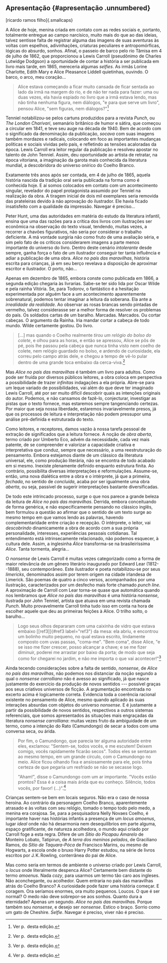 ## Apresentação {#apresentação .unnumbered}


[ricardo ramos filho]{.smallcaps}

A Alice de hoje, menina criada em contato com as redes sociais e,
portanto, totalmente entregue ao campo narcísico, muito mais do que ao
das ideias, talvez sentisse falta de registrar alguma das imagens de
suas aventuras às voltas com espelhos, adivinhações, criaturas
peculiares e antropomórficas, lógicas do absurdo, sonhos. Afinal, o
passeio de barco pelo rio Tâmisa em 4 de julho de 1862, que proporcionou
a Lewis Carroll (pseudônimo de Charles Lutwidge Dodgson) a oportunidade
de contar a história a ser publicada em livro mais tarde, em 1865,
mereceria algumas *selfies*. As irmãs Lorine Charlotte, Edith Mary e
Alice Pleasance Liddell quietinhas, ouvindo. O barco, o arco, meu
coração...

> Alice estava começando a ficar muito cansada de ficar sentada ao lado
> da irmã na margem do rio, e de não ter nada para fazer: uma ou duas
> vezes, ela havia espiado no livro que a irmã estava lendo, mas não
> tinha nenhuma figura, nem diálogos, "e para que serve um livro",
> pensou Alice, "sem figuras, nem diálogos?"[^1]

Tenniel notabilizou-se pelos cartuns produzidos para a revista *Punch*,
ou *The London Charivari*, semanário britânico de humor e sátira, que
começou a circular em 1841, e teve seu auge na década de 1940. Bem de
acordo com o significado da denominação da publicação, *socava* com suas
imagens também mordazes e radicais, colocando em foco as importantes
mudanças políticas e sociais vividas pelo país, e refletindo as tensões
acaloradas da época. Lewis Carroll era leitor regular da publicação e
resolveu apostar no talento de John Tenniel. Assim, deu oportunidade ao
artista de retratar, na época vitoriana, a imaginação da garota mais
conhecida da literatura mundial, a descobridora do universo onírico do
Coelho Branco.

Exatamente três anos após ser contada, em 4 de julho de 1865, aquela
história nascida da tradição oral seria publicada na forma como é
conhecida hoje. E aí somos colocados em contato com um acontecimento
singular, revelador do papel protagonista assumido por Tenniel na
realização da obra. A tiragem inicial de dois mil exemplares seria
removida das prateleiras devido à não aprovação do ilustrador. Ele havia
ficado insatisfeito com a qualidade da impressão. Navegar é preciso...

Peter Hunt, uma das autoridades em matéria do estudo da literatura
infantil, ensina que uma das razões para a crítica dos livros com
ilustrações ser econômica na observação do texto visual, tendendo,
muitas vezes, a recorrer a chavões figurativos, não seria por considerar
o trabalho deficiente. A má vontade surgiria não como fruto de uma
avaliação séria, e sim pelo fato de os críticos considerarem imagens a
parte menos importante do universo do livro. Dentro deste cenário
*intolerante* desde sempre, ganha força o fato de um ilustrador
conseguir ter tanta influência e adiar a publicação de uma obra. *Alice
no país das maravilhas*, história escrita para crianças, já em seu berço
revelava a disposição de aproximar escritor e ilustrador. O porto,
não...

Apenas em dezembro de 1865, embora conste como publicada em 1866, a
segunda edição chegaria às livrarias. Sabe-se ter sido lida por Oscar
Wilde e pela rainha Vitória. Se, para Todorov, o fantástico é a
hesitação experimentada por alguém face a um acontecimento aparentemente
sobrenatural, podemos tentar imaginar a leitura da soberana. Ela ante a
*irrealidade da realidade*. Ao observar as rosas brancas sendo pintadas
de vermelho, talvez considerasse ser a melhor forma de resolver os
problemas do país. Os soldados cartas de um baralho. Marcadas. Marcados.
Ou cortar cabeças. O argumento da Rainha. Iria mandar cortar a cabeça de
todo mundo. Wilde certamente gostou. Do livro.

> \[...\] mas quando o Coelho realmente *tirou um relógio do bolso do
> colete*, e olhou para as horas, e então se apressou, Alice se pôs de
> pé, pois lhe passou pela cabeça que nunca tinha visto nem coelho de
> colete, nem relógio guardado no bolso, e ardendo de curiosidade, ela
> correu pelo campo atrás dele, e chegou a tempo de vê-lo pular dentro
> de uma grande toca embaixo da cerca-viva.[^2]

Mas *Alice no país das maravilhas* é também um livro para adultos. Como
pode ser fruída por diversos públicos leitores, a obra coloca em
perspectiva a possibilidade de trazer *infinitas* indagações a ela
própria. Abre-se para um leque variado de possibilidades, vai além do
que deve ter imaginado Lewis Carroll, até por ser muito difícil
descobrir quais as intenções originais do autor. Podemos, e não cansamos
de fazê-lo, conjecturar, investigar as pistas que o texto fornece, mas
estaremos sempre tangenciando certezas. Por maior que seja nossa
liberdade, estaremos invariavelmente presos, já que os processos de
leitura e interpretação não podem pressupor uma análise pré-definida e
estruturada do texto.

Como leitores, e receptores, damos vazão à nossa tarefa pessoal de
extração de significados que a leitura fornece. A noção de *obra
aberta*, termo criado por Umberto Eco, advém da necessidade, cada vez
mais patente, de se compreender e valorizar a capacidade criativa e
interpretativa que conduz, sempre que necessário, a uma reestruturação
do pensamento. Embora estejamos diante de um clássico da literatura
universal, ele, como produção literária, não se encontra de todo acabado
em si mesmo. Inexiste plenamente definido enquanto estrutura finita. Ao
contrário, possibilita diversas interpretações e reformulações.
Assume-se, então, uma nova dialética entre a obra e o intérprete, já que
a primeira, *fechada*, no sentido de *concluída*, acaba por ser
igualmente uma obra *aberta*, ou seja, passível de sugerir
interpretações bastante diversificadas.

De todo este intrincado processo, surge o que nos parece a grande beleza
da leitura de *Alice no país das maravilhas*. Derrida, embora
conceituando de forma genérica, e não especificamente pensando no
clássico inglês, bem formulou a questão ao afirmar que o sentido de um
texto surge ao mesmo tempo em que vamos lendo as palavras, havendo
complementaridade entre criação e recepção. O intérprete, o leitor, vai
*descobrindo* dinamicamente a obra de acordo com a sua própria
personalidade, interesses, experiências pessoais cotidianas. Tal
entendimento está intrinsecamente relacionado, não podemos esquecer, à
cultura dele. Assim, a inglesinha *Álice* transforma-se na
brasileiríssima *Alíce*. Tanta tormenta, alegria...

O *nonsense* de Lewis Carroll é muitas vezes categorizado como a forma
de maior relevância de um gênero literário inaugurado por Edward Lear
(1812--1888), seu contemporâneo. Este ilustrador e poeta notabilizou-se
por seus *limericks*, denominados assim por terem origem na cidade
irlandesa de Limerick. São poemas de quatro a cinco versos, acompanhados
por uma ilustração, caracterizados por um desfecho mais forte chamado
*punch line*. A aproximação de Carroll com Lear torna-se quase que
automática quando nos lembramos que *Alice no país das maravilhas* é uma
história *nonsense*, ilustrada por John Tenniel, artista que atuava em
uma revista chamada *Punch*. Muito provavelmente Carroll tinha tudo isso
em conta na hora de escolher aquele que deu as primeiras feições à
Alice. O trilho solto, o barulho...

> Logo seus olhos depararam com uma caixinha de vidro que estava embaixo
> [\[ref3\]]{#ref3 label="ref3"} da mesa: ela abriu, e encontrou um
> bolinho muito pequeno, no qual estava escrito, lindamente composto com
> uvas passas, "coma-me". "Bem coma", disse Alice, "e se isso me fizer
> crescer, posso alcançar a chave; e se me fizer diminuir, poderei me
> arrastar por baixo da porta; de modo que seja como for chegarei no
> jardim, e não me importa o que vai acontecer!"[^3]

Ainda tecendo considerações sobre a falta de sentido, *nonsense*, de
*Alice no país das maravilhas*, não podemos nos distanciar da noção
segundo a qual o *nonsense carrolliano* não é avesso ao significado, já
que nasce justamente do exercício da produção de novos sentidos ---
possível graças aos seus criativos universos de ficção. A argumentação
encontrada no excerto acima é logicamente correta. Evidencia toda a
coerência racional existente no pensamento de Alice, mesmo quando
aplicado às suas interações absurdas com objetos do universo *nonsense*.
E é justamente a partir da possibilidade de novos sentidos, respectivos
a outros sistemas referenciais, que somos apresentados às situações mais
engraçadas da literatura *nonsense* *carrolliana*: muitas vezes fruto da
ambiguidade de um termo, como a intenção do Rato (Camundongo) de secar a
todos com uma conversa seca, ou árida.

> Por fim, o Camundongo, que parecia ter alguma autoridade entre eles,
> exclamou: "Sentem-se, todos vocês, e me escutem! Deixem comigo, vocês
> rapidamente ficarão secos". Todos eles se sentaram ao mesmo tempo, em
> um grande círculo, com o Camundongo no meio. Alice ficou olhando fixa
> e ansiosamente para ele, pois tinha certeza de que pegaria um
> resfriado se não se secasse logo.
>
> "Aham!", disse o Camundongo com um ar importante. "Vocês estão
> prontos? Essa é a coisa mais árida que eu conheço. Silêncio, todos
> vocês, por favor! (...)".[^4]

Crianças sentem-se bem em locais seguros. Não era o caso de nossa
heroína. Ao contrário da personagem Coelho Branco, aparentemente
atrasado e às voltas com seu relógio, tomado o tempo todo pelo medo, a
menina era corajosa. Se, para a pesquisadora Nelly Novaes Coelho, é
importante haver nas histórias infantis a presença de um *locus
amoenus*, lugar *ideal* onde não há desarmonia nem desequilíbrios em
parte alguma, espaço gratificante, de natureza acolhedora, o mundo aqui
criado por Carroll foge a esta regra. Difere de um *Sítio do Picapau
Amarelo* de Monteiro Lobato, Tatipirun, de *A terra dos meninos
pelados*, de Graciliano Ramos, do *Sítio de Taquara-Póca* de Francisco
Marins, ou mesmo de Hogwarts, a escola onde o bruxo Harry Potter
estudou, na série de livros escritos por J. K. Rowling, conterrânea do
pai de Alice.

Mas como seria em termos de ambiente o universo criado por Lewis
Carroll, o *locus* onde literalmente despenca Alice? Certamente bem
distante do termo *amoenus*. Nada *cozy*, para usarmos um termo tão caro
aos ingleses. Não aconchegante, ou acolhedor. Quem entraria no país das
maravilhas atrás do Coelho Branco? A curiosidade pode fazer uma história
começar. E coragem. Ora seríamos enormes, ora muito pequenos. Loucos. O
que é ser normal? O medo não deve sobrepor-se aos sonhos. Quanto dura a
eternidade? Apenas um segundo. *Alice no país das maravilhas*. Porque
também sou *nonsense*, e desejo ser *nonsense*. Estico o braço. Sorrio
como um gato de Cheshire. *Selfie*. Navegar é preciso, viver não é
preciso.


[^1]: Ver p.  desta edição.

[^2]: Ver p.  desta edição.

[^3]: Ver p.  desta edição.

[^4]: Ver p.  desta edição.
